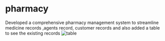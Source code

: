 # pharmacy
Developed a comprehensive pharmacy management system to streamline medicine records ,agents record, customer records and also added a table to see the existing records 
![table](https://github.com/vanshikadua05/pharmacy/assets/107504178/2f4d98d7-244b-4660-8ba7-4724f7384505)
